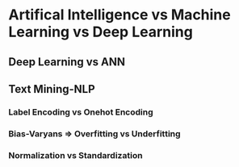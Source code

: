 # Artifical Intelligence vs Machine Learning vs Deep Learning

## Deep Learning vs ANN
## Text Mining-NLP



### Label Encoding vs Onehot Encoding
### Bias-Varyans => Overfitting vs Underfitting
### Normalization vs Standardization
